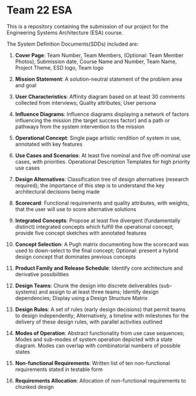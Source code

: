 # Team 22 ESA


This is a repository containing the submission of our project for the Engineering Systems Architecture (ESA) course.

The System Definition Documents(SDDs) included are:

1. **Cover Page**: Team Number, Team Members, (Optional: Team Member Photos), Submission date, Course Name and Number, Team Name, Project Theme, ESD logo, Team logo

2. **Mission Statement**: A solution-neutral statement of the problem area and goal

3. **User Characteristics**: Affinity diagram based on at least 30 comments collected from interviews; Quality attributes; User persona

4. **Influence Diagrams**: Influence diagrams displaying a network of factors influencing the mission (the target success factor) and a path or pathways from the system intervention to the mission

5. **Operational Concept**: Single page artistic rendition of system in use, annotated with key features

6. **Use Cases and Scenarios**: At least five nominal and five off-nominal use cases, with priorities. Operational Description Templates for high priority use cases

7. **Design Alternatives**: Classification tree of design alternatives (research required); the importance of this step is to understand the key architectural decisions being made

8. **Scorecard**: Functional requirements and quality attributes, with weights, that the user will use to score alternative solutions

9. **Integrated Concepts**: Propose at least five divergent (fundamentally distinct) integrated concepts which fulfill the operational concept; provide five concept sketches with annotated features
10. **Concept Selection**: A Pugh matrix documenting how the scorecard was used to down-select to the final concept; Optional: present a hybrid design concept that dominates previous concepts

10. **Product Family and Release Schedule**: Identify core architecture and derivative possibilities

11. **Design Teams**: Chunk the design into discrete deliverables (sub-systems) and assign to at least three teams; Identify design dependencies; Display using a Design Structure Matrix

12. **Design Rules**: A set of rules (early design decisions) that permit teams to design independently; Alternatively, a timeline with milestones for the delivery of these design rules, with parallel activities outlined

13. **Modes of Operation**: Abstract functionality from use case sequences; Modes and sub-modes of system operation depicted with a state diagram. Modes can overlap with combinatorial numbers of possible states

14. **Non-functional Requirements**: Written list of ten non-functional requirements stated in testable form

15. **Requirements Allocation**: Allocation of non-functional requirements to chunked design

